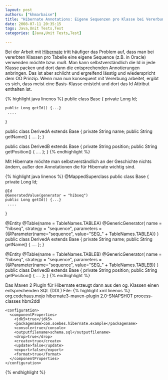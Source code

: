```yaml
---
layout: post
authors: ["khmarbaise"]
title: "Hibernate Annotations: Eigene Sequenzen pro Klasse bei Vererbung"
date: 2008-07-11 20:35:15
tags: Java,Unit Tests,Test
categories: [Java,Unit Tests,Test]

---
```

Bei der Arbeit mit <a href="http://www.hibernate.org"  title="Hibernate">Hibernate</a> tritt häufiger das Problem auf, 
dass man bei vererbten Klassen pro Tabelle eine eigene Sequence (z.B. in Oracle) verwenden möchte bzw. muß.
Man kann selbstverständlich die Id in jede Klasse packen und dort dann die entsprechenden Annotierungen anbringen. 
Das ist aber schlicht und ergreifend lässtig und wiederspricht dem OO Prinzip. Wenn man nun konsequent mit 
Vererbung arbeitet, ergibt es sich, dass meist eine Basis-Klasse entsteht und dort das Id Attribut enthalten ist.

{% highlight java linenos %}
public class Base {
    private Long Id;

    public Long getId() {...}
     ....
}

public class DerivedA extends Base {
    private String name;
    public String getName() { .... };
}

public class DerivedB extends Base {
    private String position;
    public String getPosition() { .... };
}
{% endhighlight %}

Mit Hibernate möchte man selbstverständlich an der Geschichte nichts ändern, außer den Annotationen die für Hibernate wichtig sind.

{% highlight java linenos %}
@MappedSuperclass
public class Base {
    private Long Id;

    @Id
    @GeneratedValue(generator = "hibseq")
    public Long getId() {...}
     ....
}

@Entity
@Table(name = TableNames.TABLEA)
@GenericGenerator(
  name = "hibseq",
  strategy = "sequence",
  parameters = {@Parameter(name="sequence", value="SEQ_" + TableNames.TABLEA)}
)
public class DerivedA extends Base {
    private String name;
    public String getName() { .... };
}

@Entity
@Table(name = TableNames.TABLEB)
@GenericGenerator(
  name = "hibseq",
  strategy = "sequence",
  parameters = {@Parameter(name="sequence", value="SEQ_" + TableNames.TABLEB)}
)
public class DerivedB extends Base {
    private String position;
    public String getPosition() { .... };
}
{% endhighlight %}

Das Maven 2 PlugIn für Hibernate erzeugt dann aus den og. Klassen einen entsprechenden SQL (DDL) File:
{% highlight xml linenos %}
<plugins>
  <plugin>
    <groupId>org.codehaus.mojo</groupId>
    <artifactId>hibernate3-maven-plugin</artifactId>
    <version>2.0-SNAPSHOT</version>
    <executions>
      <execution>
        <phase>process-classes</phase>
        <goals>
          <goal>hbm2ddl</goal>
        </goals>
      </execution>
    </executions>

    <configuration>
      <componentProperties>
        <jdk5>true</jdk5>
        <packagename>com.soebes.hibernate.example</packagename>
        <console>true</console>
        <outputfilename>schema.sql</outputfilename>
        <drop>true</drop>
        <create>true</create>
        <update>false</update>
        <export>false</export>
        <format>true</format>
      </componentProperties>
    </configuration>
  </plugin>
<plugins>
{% endhighlight %}
